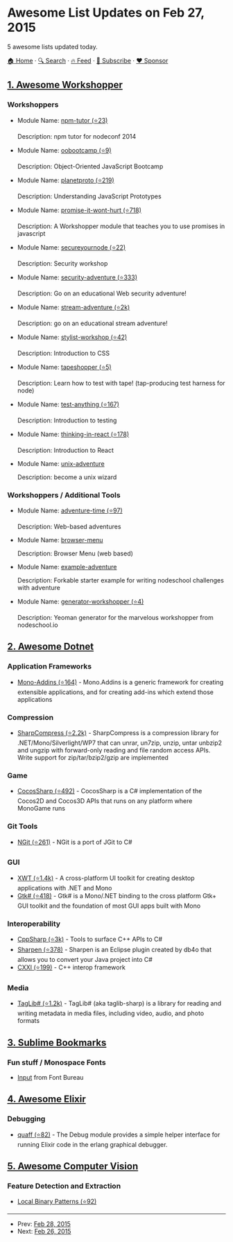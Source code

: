 # Awesome List Updates on Feb 27, 2015

5 awesome lists updated today.

[🏠 Home](/README.md) · [🔍 Search](https://www.trackawesomelist.com/search/) · [🔥 Feed](https://www.trackawesomelist.com/rss.xml) · [📮 Subscribe](https://trackawesomelist.us17.list-manage.com/subscribe?u=d2f0117aa829c83a63ec63c2f&id=36a103854c) · [❤️  Sponsor](https://github.com/sponsors/theowenyoung)



## [1. Awesome Workshopper](/content/therebelrobot/awesome-workshopper/README.md)

### Workshoppers

- Module Name: [npm-tutor (⭐23)](https://github.com/timoxley/npm-tutor)

  Description: npm tutor for nodeconf 2014


- Module Name: [oobootcamp (⭐9)](https://github.com/winsonwq/OOBootcamp.js)

  Description: Object-Oriented JavaScript Bootcamp


- Module Name: [planetproto (⭐219)](https://github.com/sporto/planetproto)

  Description: Understanding JavaScript Prototypes


- Module Name: [promise-it-wont-hurt (⭐718)](https://github.com/stevekane/promise-it-wont-hurt)

  Description: A Workshopper module that teaches you to use promises in javascript


- Module Name: [secureyournode (⭐22)](https://github.com/someoneweird/secureyournode)

  Description: Security workshop


- Module Name: [security-adventure (⭐333)](https://github.com/toolness/security-adventure)

  Description: Go on an educational Web security adventure!


- Module Name: [stream-adventure (⭐2k)](https://github.com/substack/stream-adventure)

  Description: go on an educational stream adventure!


- Module Name: [stylist-workshop (⭐42)](https://github.com/alanshaw/stylist)

  Description: Introduction to CSS


- Module Name: [tapeshopper (⭐5)](https://github.com/tomgco/tapeshopper)

  Description: Learn how to test with tape! (tap-producing test harness for node)


- Module Name: [test-anything (⭐167)](https://github.com/finnp/test-anything)

  Description: Introduction to testing


- Module Name: [thinking-in-react (⭐178)](https://github.com/asbjornenge/thinking-in-react)

  Description: Introduction to React


- Module Name: [unix-adventure](https://github.com/substack/unix-adventure)

  Description: become a unix wizard



### Workshoppers / Additional Tools

- Module Name: [adventure-time (⭐97)](https://github.com/maxogden/adventure-time)

  Description: Web-based adventures


- Module Name: [browser-menu](https://www.npmjs.com/package/browser-menu)

  Description: Browser Menu (web based)


- Module Name: [example-adventure](https://github.com/substack/example-adventure)

  Description: Forkable starter example for writing nodeschool challenges with adventure


- Module Name: [generator-workshopper (⭐4)](https://github.com/mindcookin/generator-workshopper)

  Description: Yeoman generator for the marvelous workshopper from nodeschool.io



## [2. Awesome Dotnet](/content/quozd/awesome-dotnet/README.md)

### Application Frameworks

*   [Mono-Addins (⭐164)](https://github.com/mono/mono-addins) - Mono.Addins is a generic framework for creating extensible applications, and for creating add-ins which extend those applications

### Compression

*   [SharpCompress (⭐2.2k)](https://github.com/adamhathcock/sharpcompress) - SharpCompress is a compression library for .NET/Mono/Silverlight/WP7 that can unrar, un7zip, unzip, untar unbzip2 and ungzip with forward-only reading and file random access APIs. Write support for zip/tar/bzip2/gzip are implemented

### Game

*   [CocosSharp (⭐492)](https://github.com/mono/CocosSharp) - CocosSharp is a C# implementation of the Cocos2D and Cocos3D APIs that runs on any platform where MonoGame runs

### Git Tools

*   [NGit (⭐261)](https://github.com/mono/ngit) - NGit is a port of JGit to C#

### GUI

*   [XWT (⭐1.4k)](https://github.com/mono/xwt) - A cross-platform UI toolkit for creating desktop applications with .NET and Mono
*   [Gtk# (⭐418)](https://github.com/mono/gtk-sharp) - Gtk# is a Mono/.NET binding to the cross platform Gtk+ GUI toolkit and the foundation of most GUI apps built with Mono

### Interoperability

*   [CppSharp (⭐3k)](https://github.com/mono/CppSharp) - Tools to surface C++ APIs to C#
*   [Sharpen (⭐378)](https://github.com/mono/sharpen) - Sharpen is an Eclipse plugin created by db4o that allows you to convert your Java project into C#
*   [CXXI (⭐199)](https://github.com/mono/cxxi) - C++ interop framework

### Media

*   [TagLib# (⭐1.2k)](https://github.com/mono/taglib-sharp) - TagLib# (aka taglib-sharp) is a library for reading and writing
    metadata in media files, including video, audio, and photo formats

## [3. Sublime Bookmarks](/content/dreikanter/sublime-bookmarks/README.md)

### Fun stuff / Monospace Fonts

*   [Input](http://input.fontbureau.com) from Font Bureau

## [4. Awesome Elixir](/content/h4cc/awesome-elixir/README.md)

### Debugging

*   [quaff (⭐82)](https://github.com/qhool/quaff) - The Debug module provides a simple helper interface for running Elixir code in the erlang graphical debugger.

## [5. Awesome Computer Vision](/content/jbhuang0604/awesome-computer-vision/README.md)

### Feature Detection and Extraction

*   [Local Binary Patterns (⭐92)](https://github.com/nourani/LBP)

---

- Prev: [Feb 28, 2015](/content/2015/02/28/README.md)
- Next: [Feb 26, 2015](/content/2015/02/26/README.md)